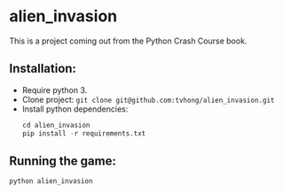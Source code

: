 # alien_invasion
This is a project coming out from the Python Crash Course book.

## Installation:
- Require python 3.
- Clone project: `git clone git@github.com:tvhong/alien_invasion.git`
- Install python dependencies:
    ```python
    cd alien_invasion
    pip install -r requirements.txt
    ```

## Running the game:
```python
python alien_invasion
```
